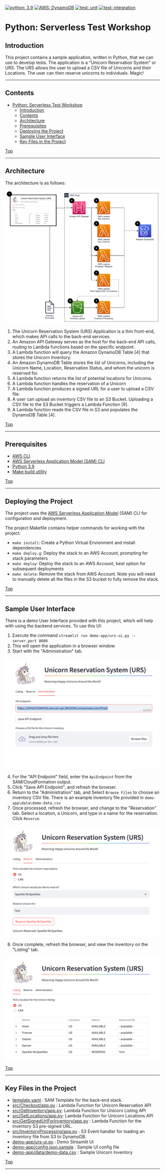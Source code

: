 [![python: 3.9](https://img.shields.io/badge/Python-3.9-green)](https://img.shields.io/badge/Python-3.9-green)
[![AWS: DynamoDB](https://img.shields.io/badge/AWS-DynamoDB-blueviolet)](https://img.shields.io/badge/AWS-DynamoDB-blueviolet)
[![test: unit](https://img.shields.io/badge/Test-Unit-blue)](https://img.shields.io/badge/Test-Unit-blue)
[![test: integration](https://img.shields.io/badge/Test-Integration-yellow)](https://img.shields.io/badge/Test-Integration-yellow)

# Python: Serverless Test Workshop

## Introduction
This project contains a sample application, written in Python, that we can use to develop tests.  The application is
a "Unicorn Reservation System" or URS.  The URS allows the user to upload a CSV file of Unicorns and their Locations.
The user can then reserve unicorns to individuals.  Magic!

---

## Contents
- [Python: Serverless Test Workshop](#python-serverless-test-workshop)
  - [Introduction](#introduction)
  - [Contents](#contents)
  - [Architecture](#architecture)
  - [Prerequisites](#prerequisites)
  - [Deploying the Project](#deploying-the-project)
  - [Sample User Interface](#sample-user-interface)
  - [Key Files in the Project](#key-files-in-the-project)

[Top](#contents)

---

## Architecture
The architecture is as follows:

![Application Architecture](_img/App_Architecture.png)

1. The Unicorn Reservation System (URS) Application is a thin front-end, which makes API calls to the back-end services.
2. An Amazon API Gateway serves as the host for the back-end API calls, routing to Lambda functions based on the specific endpoint.
3. A Lambda function will query the Amazon DynamoDB Table [4] that stores the Unicorn Inventory.
4. An Amazon DynamoDB Table stores the list of Unicorns, including the Unicorn Name, Location, Reservation Status, and whom the unicorn is reserved for.
5. A Lambda function returns the list of potential locations for Unicorns.
6. A Lambda function handles the reservation of a Unicorn
7. A Lambda function produces a signed URL for a user to upload a CSV file.
8. A user can upload an inventory CSV file to an S3 Bucket.  Uploading a CSV file to the S3 Bucket triggers a Lambda Function [9].
9.  A Lambda function reads the CSV file in S3 and populates the DynamoDB Table [4].

[Top](#contents)

---

## Prerequisites

* [AWS CLI](https://docs.aws.amazon.com/cli/latest/userguide/getting-started-install.html)
* [AWS Serverless Application Model (SAM) CLI](https://docs.aws.amazon.com/serverless-application-model/latest/developerguide/serverless-sam-cli-install.html)
* [Python 3.9](https://www.python.org/downloads/)
* [Make build utility](https://www.gnu.org/software/make/)

[Top](#contents)

---

## Deploying the Project

The project uses the [AWS Serverless Application Model](https://docs.aws.amazon.com/serverless-application-model/latest/developerguide/what-is-sam.html) (SAM) CLI for configuration and deployment. 

The project Makefile contains helper commands for working with the project:
* ```make install```: Create a Python Virtual Envionment and install dependencies
* ```make deploy.g```: Deploy the stack to an AWS Account, prompting for stack parameters
* ```make deploy```: Deploy the stack to an AWS Account, best option for subsequent deployments
* ```make delete```: Remove the stack from AWS Account.  Note you will need to manually delete all the files in the S3 bucket to fully remove the stack.

[Top](#contents)

---

## Sample User Interface

There is a demo User Interface provided with this project, which will help with using the backend services.
To use this UI:
1. Execute the command `streamlit run demo-app/urs-ui.py --server.port 8080`
2. This will open the application in a browser window.
3. Start with the "Administration" tab.

![Administration Tab](_img/urs_admin.png)

4. For the "API Endpoint" field, enter the `ApiEndpoint` from the SAM/CloudFormation output.
5. Click "Save API Endpoint", and refresh the browser.
6. Return to the "Administration" tab, and Select `Browse Files` to choose an inventory CSV file.  There is an example inventory file provided in `demo-app\data\demo-data.csv`
7. Once processed, refresh the browser, and change to the "Reservation" tab.  Select a location, a Unicorn, and type in a name for the reservation.  Click `Reserve`.

![Reserve Tab](_img/urs_reserve.png)

8. Once complete, refresh the browser, and view the inventory on the "Listing" tab.

![Listing Tab](_img/urs_listing.png)

[Top](#contents)

---

## Key Files in the Project

* [template.yaml](template.yaml) : SAM Template for the back-end stack.
* [src/Checkout/app.py](src/Checkout/app.py) : Lambda Function for Unicorn Reservation API
* [src/GetInventory/app.py](src/GetInventory/app.py): Lambda Function for Unicorn Listing API
* [src/GetLocations/app.py](src/GetLocations/app.py): Lambda Function for Unicorn Locations API
* [src/GetSignedUrlForInventory/app.py](src/GetSignedUrlForInventory/app.py) : Lambda Function for the inventory S3 pre-signed URL.
* [src/InventoryProcessing/app.py](src/InventoryProcessing/app.py) : S3 Event handler for loading an inventory file from S3 to DynamoDB.
* [demo-app/urs-ui.py](demo-app/urs-ui.py) : Demo Streamlit UI
* [demo-app/config.json.sample](demo-app/config.json.sample) : Sample UI config file
* [demo-app/data/demo-data.csv](demo-app/data/demo-data.csv) : Sample Unicorn Inventory
  
[Top](#contents)

---

